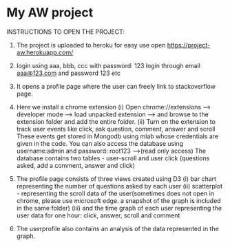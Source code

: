 My AW project
===================
INSTRUCTIONS TO OPEN THE PROJECT:

1. The project is uploaded to heroku for easy use
 open https://project-aw.herokuapp.com/

2. login using aaa, bbb, ccc with password: 123
	login through email aaa@123.com and password 123 etc

3. It opens a profile page where the user can freely link to stackoverflow page.

4. Here we install a chrome extension 
	(i) Open chrome://extensions --> developer mode --> load unpacked extension --> and browse to the extension 
	    folder and add the entire folder.
	(ii) Turn on the extension to track user events like click, ask question, comment, answer and scroll
  These events get stored in Mongodb using mlab whose credentials are given in the code. You can also access the database
using username:admin and password: root123 -->(read only access)
  The database contains two tables - user-scroll and user click (questions asked, add a comment, answer and click)
5. The profile page consists of three views created using D3
	(i) bar chart representing the number of questions asked by each user
	(ii) scatterplot - representing the scroll data of the user(sometimes does not open in chrome, please use microsoft edge. 
	     a snapshot of the graph is included in the same folder)
	(iii) and the time graph of each user representing the user data for one hour: click, answer, scroll and comment
6. The userprofile also contains an analysis of the data represented in the graph. 
